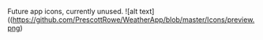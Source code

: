 Future app icons, currently unused.
![alt text]((https://github.com/PrescottRowe/WeatherApp/blob/master/Icons/preview.png)
